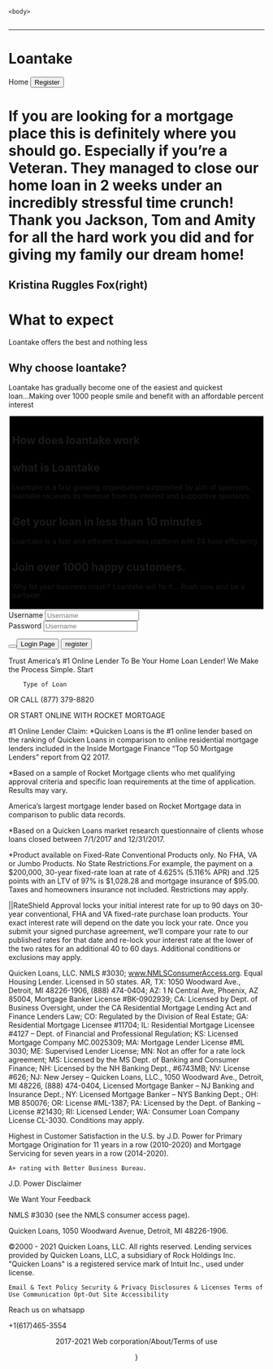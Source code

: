 <!DOCTYPE html>
<html lang="en">
<head> <meta name="viewport" content="width=device-width, initial-scale=1">
<meta name="viewport" content="width=device-width, initial-scale=1">
<title>loantake.com</title>
<meta charset="utf-8">
<meta name="viewport" content="width=device-width, initial-scale=1">
<p style="color:brown; font-size: 40%;>Loantake</strong><em></em>.</p><div class="row>
  <html>
  
<html>
    
    <body> 
    

  <a href="#"></a>
</div>
<a href="#"></a>
<sup></sup> <img src="C:\Users\ACER\Downloads/pic" alt=""> 
<hr/></head>
<body><body style="background-image:url(https://image.freepik.com/free-vector/bank-credit-finance-management-loan-agreement-signing-mortgage-money-credit_335657-3136.jpg),url(https://image.freepik.com/free-vector/vector-illustration-retro-style-hand-giving-money-other-hand_1284-42589.jpg);">
 
<div class="container">
  <div class="jumbotron">
  	<h1>Loantake</h1>
  </div>
  <div class="row">
    <div class="col-sm-4">
  </html><buton onclick="document.location='file:///C:/Users/ACER/Desktop/my%20webpage/page4.html'">Home</buton>
  </html><button onclick="document.location='file:///C:/Users/ACER/Desktop/my%20webpage/.form'">Register</button>

</nav>
    <div class="col-sm-4">
    </div>
    <div class="col-sm-4">
    <h>
    </div>
  </div>
  <html>
 <h1>If you are looking for a mortgage place this is definitely where you should go. Especially if you’re a Veteran. They managed to close our home loan in 2 weeks under an incredibly stressful time crunch! Thank you Jackson, Tom and Amity for all the hard work you did and for giving my family our dream home!
  <h2> Kristina Ruggles Fox(right)</h1>


<h1>What to expect</h1>
<p>Loantake offers the best and nothing less</p>
<section>
<h1>Why choose loantake?</h1>
<p>Loantake has gradually become one of the easiest and quickest loan...Making over 1000 people smile and benefit with an affordable percent interest</p>
</section>
<html>
<head>
<style>
.all-browsers {
  margin: 2;
  padding: 5px;
  background-color: black;
}

.all-browsers > h1, .browser {
  margin: 10px;
  padding: 5px;
}

.browser {
  background: brown;
}

.browser > h2, p {
  margin: 4px;
  font-size: 90%;
}
</style>
</head>
<body>
	
</header>

<article class="all-browsers">
  <h1>How does loantake work</h1>
  <article class="browser">
    <h2>what is Loantake</h2>
    <p>Loantake is a fast growing organisation surpported by alot of sponsors, loantake recieves its revenue from its interest and supportive sponsors.</p>
  </article>
  <article class="browser">
    <h2>Get your loan in less than 10 minutes</h2>
    <p>Loantake is a fast and efficent bussiness platform with 24 hour efficiency</p>
  </article>
  <article class="browser">
    <h2>Join over 1000 happy customers.</h2>
    <p>Why let your business crash? Loantake will fix it....Rush now and be a partaker</p>
  </article>
  </article>
 <form>
 <div class="input-group fluid">
  <label for="username">Username</label>
  <input type="text" id="Username" placeholder="Username"/>
</div>
<div class="input-group vertical">
  <label for="username">Password</label>
  <input type="text" id="Username" placeholder="Username"/>
</div>
</form><button class="primary"><a href="login-page.html"><div class="spinner secondary"></div>
<button> Login Page</button></a>
<button onclick="document.location='file:///C:/Users/ACER/Desktop/my%20webpage/.form">register</button>
<p>

Trust America’s #1 Online Lender To Be Your Home Loan Lender!
We Make the Process Simple.
Start

        Type of Loan

OR CALL (877) 379-8820

OR START ONLINE WITH ROCKET MORTGAGE

#1 Online Lender Claim: *Quicken Loans is the #1 online lender based on the ranking of Quicken Loans in comparison to online residential mortgage lenders included in the Inside Mortgage Finance “Top 50 Mortgage Lenders” report from Q2 2017.

*Based on a sample of Rocket Mortgage clients who met qualifying approval criteria and specific loan requirements at the time of application. Results may vary.

America’s largest mortgage lender based on Rocket Mortgage data in comparison to public data records.

*Based on a Quicken Loans market research questionnaire of clients whose loans closed between 7/1/2017 and 12/31/2017.

*Product available on Fixed-Rate Conventional Products only. No FHA, VA or Jumbo Products. No State Restrictions.For example, the payment on a $200,000, 30-year fixed-rate loan at rate of 4.625% (5.116% APR) and .125 points with an LTV of 97% is $1,028.28 and mortgage insurance of $95.00. Taxes and homeowners insurance not included. Restrictions may apply.

||RateShield Approval locks your initial interest rate for up to 90 days on 30-year conventional, FHA and VA fixed-rate purchase loan products. Your exact interest rate will depend on the date you lock your rate. Once you submit your signed purchase agreement, we’ll compare your rate to our published rates for that date and re-lock your interest rate at the lower of the two rates for an additional 40 to 60 days. Additional conditions or exclusions may apply.

Quicken Loans, LLC. NMLS #3030; www.NMLSConsumerAccess.org. Equal Housing Lender. Licensed in 50 states. AR, TX: 1050 Woodward Ave., Detroit, MI 48226-1906, (888) 474-0404; AZ: 1 N Central Ave, Phoenix, AZ 85004, Mortgage Banker License #BK-0902939; CA: Licensed by Dept. of Business Oversight, under the CA Residential Mortgage Lending Act and Finance Lenders Law; CO: Regulated by the Division of Real Estate; GA: Residential Mortgage Licensee #11704; IL: Residential Mortgage Licensee #4127 – Dept. of Financial and Professional Regulation; KS: Licensed Mortgage Company MC.0025309; MA: Mortgage Lender License #ML 3030; ME: Supervised Lender License; MN: Not an offer for a rate lock agreement; MS: Licensed by the MS Dept. of Banking and Consumer Finance; NH: Licensed by the NH Banking Dept., #6743MB; NV: License #626; NJ: New Jersey – Quicken Loans, LLC., 1050 Woodward Ave., Detroit, MI 48226, (888) 474-0404, Licensed Mortgage Banker – NJ Banking and Insurance Dept.; NY: Licensed Mortgage Banker – NYS Banking Dept.; OH: MB 850076; OR: License #ML-1387; PA: Licensed by the Dept. of Banking – License #21430; RI: Licensed Lender; WA: Consumer Loan Company License CL-3030. Conditions may apply.

Highest in Customer Satisfaction in the U.S. by J.D. Power for Primary Mortgage Origination for 11 years in a row (2010-2020) and Mortgage Servicing for seven years in a row (2014-2020).

    A+ rating with Better Business Bureau. 

J.D. Power Disclaimer

We Want Your Feedback

NMLS #3030 (see the NMLS consumer access page).

Quicken Loans, 1050 Woodward Avenue, Detroit, MI 48226-1906.

©2000 - 2021 Quicken Loans, LLC. All rights reserved. Lending services provided by Quicken Loans, LLC, a subsidiary of Rock Holdings Inc. "Quicken Loans" is a registered service mark of Intuit Inc., used under license.

    Email & Text Policy Security & Privacy Disclosures & Licenses Terms of Use Communication Opt-Out Site Accessibility 


<p>Reach us on whatsapp<P>+1(617)465-3554<i class="glyphicon glyphicon-thumbs-up"></i>
<header class="sticky">
<footer class="sticky">
  <p>2017-2021 Web corporation/About/Terms of use</p>
</footer>
}
<!DOCTYPE html>
<html>
<head>
<script>
function setCookie(cname,cvalue,exdays) {
  var d = new Date();
  d.setTime(d.getTime() + (exdays*24*60*60*1000));
  var expires = "expires=" + d.toGMTString();
  document.cookie = cname + "=" + cvalue + ";" + expires + ";path=/";
}

function getCookie(cname) {
  var name = cname + "=";
  var decodedCookie = decodeURIComponent(document.cookie);
  var ca = decodedCookie.split(';');
  for(var i = 0; i < ca.length; i++) {
    var c = ca[i];
    while (c.charAt(0) == ' ') {
      c = c.substring(1);
    }
    if (c.indexOf(name) == 0) {
      return c.substring(name.length, c.length);
    }
  }
  return "";
}

function checkCookie() {
  var user=getCookie("username");
  if (user != "") {
  
  }
}
</script>
</head>

<body onload="checkCookie()"></body>

</html>
